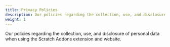 ```yaml
---
title: Privacy Policies
description: Our policies regarding the collection, use, and disclosure of personal data when using the Scratch Addons extension and website.
weight: 1
---
```


Our policies regarding the collection, use, and disclosure of personal data when using the Scratch Addons extension and website.
